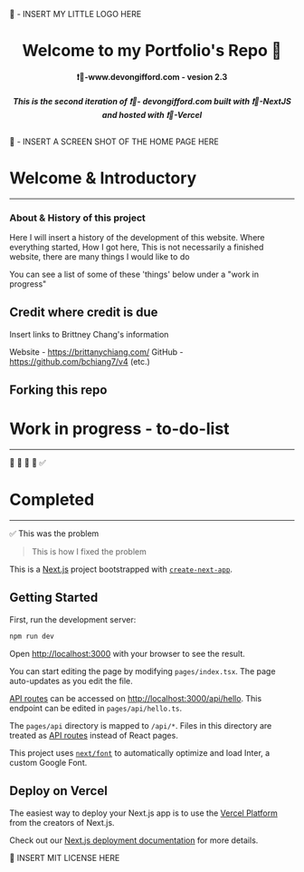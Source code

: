 🎯 - INSERT MY LITTLE LOGO HERE


<h1 align="center">Welcome to my Portfolio's Repo 👋  </h1>
<h4 align="center"> ❗🔗-www.devongifford.com - vesion 2.3 </h4>

<h5 align="center">This is the second iteration of ❗🔗- devongifford.com built with ❗🔗-NextJS and hosted with ❗🔗-Vercel</h5>

🎯 - INSERT A SCREEN SHOT OF THE HOME PAGE HERE



# Welcome & Introductory 
---------------------------------------------------



### About & History of this project

Here I will insert a history of the development of this website.
Where everything started, 
How I got here,
This is not necessarily a finished website, there are many things I would like to do

You can see a list of some of these 'things' below under a "work in progress"

## Credit where credit is due

Insert links to Brittney Chang's information

Website - https://brittanychiang.com/
GitHub - https://github.com/bchiang7/v4
(etc.) 


##  Forking this repo


# Work in progress - to-do-list
---------------------------------------------------

🔲
🔲
🔲
🔲
✅


# Completed  
---------------------------------------------------

✅  This was the problem 
>   This is how I fixed the problem
















This is a [Next.js](https://nextjs.org/) project bootstrapped with [`create-next-app`](https://github.com/vercel/next.js/tree/canary/packages/create-next-app).

## Getting Started

First, run the development server:

```bash
npm run dev
```

Open [http://localhost:3000](http://localhost:3000) with your browser to see the result.

You can start editing the page by modifying `pages/index.tsx`. The page auto-updates as you edit the file.

[API routes](https://nextjs.org/docs/api-routes/introduction) can be accessed on [http://localhost:3000/api/hello](http://localhost:3000/api/hello). This endpoint can be edited in `pages/api/hello.ts`.

The `pages/api` directory is mapped to `/api/*`. Files in this directory are treated as [API routes](https://nextjs.org/docs/api-routes/introduction) instead of React pages.

This project uses [`next/font`](https://nextjs.org/docs/basic-features/font-optimization) to automatically optimize and load Inter, a custom Google Font.

## Deploy on Vercel

The easiest way to deploy your Next.js app is to use the [Vercel Platform](https://vercel.com/new?utm_medium=default-template&filter=next.js&utm_source=create-next-app&utm_campaign=create-next-app-readme) from the creators of Next.js.

Check out our [Next.js deployment documentation](https://nextjs.org/docs/deployment) for more details.

🎯 INSERT MIT LICENSE HERE